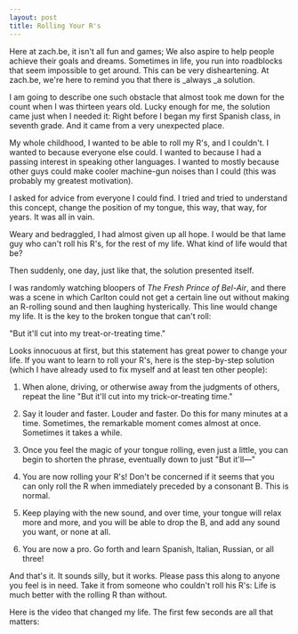 ```yaml
---
layout: post
title: Rolling Your R's
---
```


Here at zach.be, it isn't all fun and games; We also aspire to help people achieve their goals and dreams. Sometimes in life, you run into roadblocks that seem impossible to get around. This can be very disheartening. At zach.be, we're here to remind you that there is _always _a solution.

I am going to describe one such obstacle that almost took me down for the count when I was thirteen years old. Lucky enough for me, the solution came just when I needed it: Right before I began my first Spanish class, in seventh grade. And it came from a very unexpected place.

My whole childhood, I wanted to be able to roll my R's, and I couldn't. I wanted to because everyone else could. I wanted to because I had a passing interest in speaking other languages. I wanted to mostly because other guys could make cooler machine-gun noises than I could (this was probably my greatest motivation).

I asked for advice from everyone I could find. I tried and tried to understand this concept, change the position of my tongue, this way, that way, for years. It was all in vain.

Weary and bedraggled, I had almost given up all hope. I would be that lame guy who can't roll his R's, for the rest of my life. What kind of life would that be?

Then suddenly, one day, just like that, the solution presented itself.

I was randomly watching bloopers of _The Fresh Prince of Bel-Air_, and there was a scene in which Carlton could not get a certain line out without making an R-rolling sound and then laughing hysterically. This line would change my life. It is the key to the broken tongue that can't roll:

"But it'll cut into my treat-or-treating time."

Looks innocuous at first, but this statement has great power to change your life. If you want to learn to roll your R's, here is the step-by-step solution (which I have already used to fix myself and at least ten other people):



	
  1. When alone, driving, or otherwise away from the judgments of others, repeat the line "But it'll cut into my trick-or-treating time."

	
  2. Say it louder and faster. Louder and faster. Do this for many minutes at a time. Sometimes, the remarkable moment comes almost at once. Sometimes it takes a while.

	
  3. Once you feel the magic of your tongue rolling, even just a little, you can begin to shorten the phrase, eventually down to just "But it'll—"

	
  4. You are now rolling your R's! Don't be concerned if it seems that you can only roll the R when immediately preceded by a consonant B. This is normal.

	
  5. Keep playing with the new sound, and over time, your tongue will relax more and more, and you will be able to drop the B, and add any sound you want, or none at all.

	
  6. You are now a pro. Go forth and learn Spanish, Italian, Russian, or all three!


And that's it. It sounds silly, but it works. Please pass this along to anyone you feel is in need. Take it from someone who couldn't roll his R's: Life is much better with the rolling R than without.

Here is the video that changed my life. The first few seconds are all that matters:


